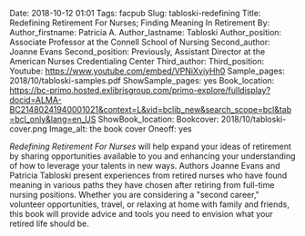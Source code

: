 Date: 2018-10-12 01:01
Tags: facpub
Slug: tabloski-redefining
Title: Redefining Retirement For Nurses; Finding Meaning In Retirement
By: 
Author_firstname: Patricia A. 
Author_lastname: Tabloski
Author_position: Associate Professor at the Connell School of Nursing
Second_author: Joanne Evans
Second_position: Previously, Assistant Director at the American Nurses Credentialing Center
Third_author: 
Third_position:
Youtube: https://www.youtube.com/embed/VPNiXviyHh0
Sample_pages: 2018/10/tabloski-samples.pdf
ShowSample_pages: yes
Book_location: https://bc-primo.hosted.exlibrisgroup.com/primo-explore/fulldisplay?docid=ALMA-BC21480241940001021&context=L&vid=bclib_new&search_scope=bcl&tab=bcl_only&lang=en_US
ShowBook_location: <!-- yes or no ("no" will hide link) -->
Bookcover: 2018/10/tabloski-cover.png
Image_alt: the book cover 
Oneoff: yes

<em>Redefining Retirement For Nurses</em> will help expand your ideas of retirement by sharing opportunities available to you and enhancing your understanding of how to leverage your talents in new ways. Authors Joanne Evans and Patricia Tabloski present experiences from retired nurses who have found meaning in various paths they have chosen after retiring from full-time nursing positions. Whether you are considering a "second career," volunteer opportunities, travel, or relaxing at home with family and friends, this book will provide advice and tools you need to envision what your retired life should be. 